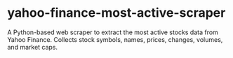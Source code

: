 # yahoo-finance-most-active-scraper
A Python-based web scraper to extract the most active stocks data from Yahoo Finance. Collects stock symbols, names, prices, changes, volumes, and market caps.
